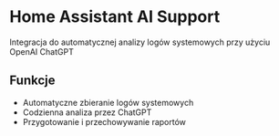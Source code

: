 # Home Assistant AI Support

Integracja do automatycznej analizy logów systemowych przy użyciu OpenAI ChatGPT

## Funkcje
- Automatyczne zbieranie logów systemowych
- Codzienna analiza przez ChatGPT
- Przygotowanie i przechowywanie raportów